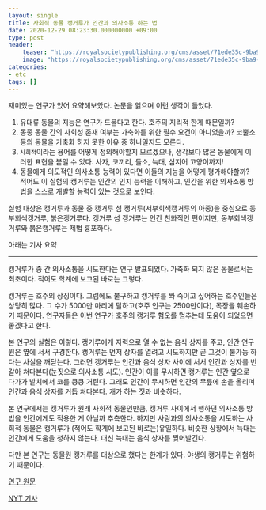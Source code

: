 ```yaml
---
layout: single
title: 사회적 동물 캥거루가 인간과 의사소통 하는 법
date: 2020-12-29 08:23:30.000000000 +09:00
type: post
header:
    teaser: "https://royalsocietypublishing.org/cms/asset/71ede35c-9ba9-4bfc-b1da-a9439308b78e/rsbl20200607f01.jpg"
    image: "https://royalsocietypublishing.org/cms/asset/71ede35c-9ba9-4bfc-b1da-a9439308b78e/rsbl20200607f01.jpg"
categories:
- etc
tags: []
---
```


재미있는 연구가 있어 요약해보았다. 논문을 읽으며 이런 생각이 들었다.

1. 유대류 동물의 지능은 연구가 드물다고 한다. 호주의 지리적 한계 때문일까?
1. 동종 동물 간의 사회성 존재 여부는 가축화를 위한 필수 요건이 아니었을까? 코뿔소 등의 동물을 가축화 하지 못한 이유 중 하나일지도 모른다.
1. `사회적`이라는 용어를 어떻게 정의해야할지 모르겠으나, 생각보다 많은 동물에게 이러한 표현을 붙일 수 있다. 사자, 코끼리, 들소, 늑대, 심지어 고양이까지!
1. 동물에게 의도적인 의사소통 능력이 있다면 이들의 지능을 어떻게 평가해야할까? 적어도 이 실험의 캥거루는 인간의 인지 능력을 이해하고, 인간을 위한 의사소통 방법을 스스로 개발할 능력이 있는 것으로 보인다.

실험 대상은 캥거루과 동물 중 캥거루 섬 캥거루(서부회색캥거루의 아종)을 중심으로 동부회색캥거루, 붉은캥거루다. 캥거루 섬 캥거루는 인간 친화적인 편이지만, 동부회색캥거루와 붉은캥거루는 제법 흉포하다.

아래는 기사 요약

---

캥거루가 종 간 의사소통을 시도한다는 연구 발표되었다. 가축화 되지 않은 동물로서는 최초이다. 적어도 학계에 보고된 바로는 그렇다.

캥거루는 호주의 상징이다. 그럼에도 불구하고 캥거루를 쏴 죽이고 싶어하는 호주인들은 상당히 많다. 그 수가 5000만 마리에 달하고(호주 인구는 2500만이다), 목장을 훼손하기 때문이다. 연구자들은 이번 연구가 호주의 캥거루 혐오를 멈추는데 도움이 되었으면 좋겠다고 한다.

본 연구의 실험은 이렇다. 캥거루에게 자력으로 열 수 없는 음식 상자를 주고, 인간 연구원은 옆에 서서 구경한다. 캥거루는 먼저 상자를 열려고 시도하지만 곧 그것이 불가능 하다는 사실을 깨닫는다. 그러면 캥거루는 인간과 음식 상자 사이에 서서 인간과 상자를 번갈아 쳐다본다(눈짓으로 의사소통 시도). 인간이 이를 무시하면 캥거루는 인간 옆으로 다가가 발치에서 코를 킁킁 거린다. 그래도 인간이 무시하면 인간의 무릎에 손을 올리며 인간과 음식 상자를 거듭 쳐다본다. 개가 하는 짓과 비슷하다.

본 연구에서는 캥거루가 원래 사회적 동물인만큼, 캥거루 사이에서 행하던 의사소통 방법을 인간에게도 적용한 게 아닐까 추측한다. 하지만 사람과의 의사소통을 시도하는 사회적 동물은 캥거루가 (적어도 학계에 보고된 바로는)유일하다. 비슷한 상황에서 늑대는 인간에게 도움을 청하지 않는다. 대신 늑대는 음식 상자를 찢어발긴다.

다만 본 연구는 동물원 캥거루를 대상으로 했다는 한계가 있다. 야생의 캥거루는 위험하기 때문이다.

[연구 원문](https://royalsocietypublishing.org/doi/10.1098/rsbl.2020.0607)

[NYT 기사](https://www.nytimes.com/2020/12/18/world/australia/kangaroos-communicate.html)

